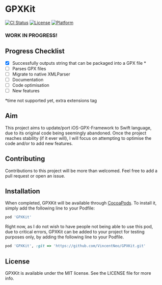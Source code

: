 # GPXKit

[![CI Status](https://travis-ci.com/vincentneo/GPXKit.svg?branch=master)](https://travis-ci.com/vincentneo/GPXKit)
[![License](http://img.shields.io/:license-mit-blue.svg)](http://doge.mit-license.org)
[![Platform](https://img.shields.io/badge/platform-iOS-orange.svg)](https://www.apple.com/ios/)
<!---
[![Platform](https://img.shields.io/cocoapods/p/GPXKit.svg?style=flat)](https://cocoapods.org/pods/GPXKit)
[![Version](https://img.shields.io/cocoapods/v/GPXKit.svg?style=flat)](https://cocoapods.org/pods/GPXKit)
-->

### WORK IN PROGRESS!

## Progress Checklist
- [x] Successfully outputs string that can be packaged into a GPX file *
- [ ] Parses GPX files
- [ ] Migrate to native XMLParser
- [ ] Documentation
- [ ] Code optimisation
- [ ] New features

*time not supported yet, extra extensions tag

## Aim
This project aims to update/port iOS-GPX-Framework to Swift language, due to its original code being seemingly abandoned.
Once the project reaches stability (if it ever will), I will focus on attempting to optimise the code and/or to add new features.
<!---
## Example
To run the example project, clone the repo, and run `pod install` from the Example directory first.
-->
## Contributing
Contributions to this project will be more than welcomed. Feel free to add a pull request or open an issue.

## Installation

When completed, GPXKit will be available through [CocoaPods](https://cocoapods.org). To install
it, simply add the following line to your Podfile:

```ruby
pod 'GPXKit'
```

Right now, as I do not wish to have people not being able to use this pod, due to critical errors, GPXKit can be added to your project for testing purposes only, by adding the following line to your Podfile.
```ruby
pod 'GPXKit', :git => 'https://github.com/VincentNeo/GPXKit.git'
```

## License

GPXKit is available under the MIT license. See the LICENSE file for more info.
